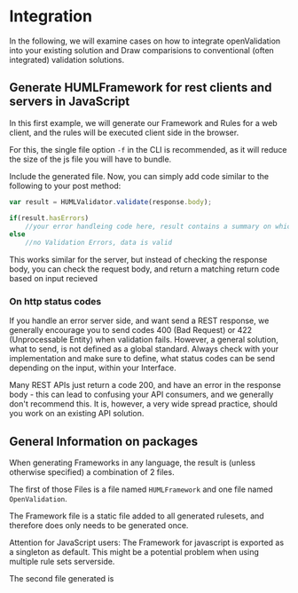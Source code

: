# Integration

In the following, we will examine cases on how to integrate openValidation into your existing solution and Draw comparisions to conventional (often integrated) validation solutions.

## Generate HUMLFramework for rest clients and servers in JavaScript

In this first example, we will generate our Framework and Rules for a web client, and the rules will be executed client side in the browser.

For this, the single file option `-f` in the CLI is recommended, as it will reduce the size of the js file you will have to bundle.

Include the generated file. Now, you can simply add code similar to the following to your post method:

```javascript
var result = HUMLValidator.validate(response.body);

if(result.hasErrors)
    //your error handleing code here, result contains a summary on which rules failed
else
    //no Validation Errors, data is valid
```

This works similar for the server, but instead of checking the response body, you can check the request body, and return a matching return code based on input recieved

### On http status codes

If you handle an error server side, and want send a REST response, we generally encourage you to send codes 400 (Bad Request) or 422 (Unprocessable Entity) when validation fails.
However, a general solution, what to send, is not defined as a global standard. Always check with your implementation and make sure to define, what status codes can be send depending on the input, within your Interface.

Many REST APIs just return a code 200, and have an error in the response body - this can lead to confusing your API consumers, and we generally don't recommend this. It is, however, a very wide spread practice, should you work on an existing API solution.

## General Information on packages

When generating Frameworks in any language, the result is (unless otherwise specified) a combination of 2 files.

The first of those Files is a file named `HUMLFramework` and one file named `OpenValidation`.

The Framework file is a static file added to all generated rulesets, and therefore does only needs to be generated once.

Attention for JavaScript users: The Framework for javascript is exported as a singleton as default. This might be a potential problem when using multiple rule sets serverside.

The second file generated is 
